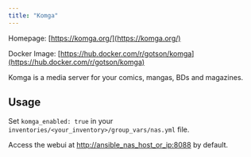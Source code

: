 ```yaml
---
title: "Komga"
---
```


Homepage: [https://komga.org/](https://komga.org/)

Docker Image: [https://hub.docker.com/r/gotson/komga](https://hub.docker.com/r/gotson/komga)

Komga is a media server for your comics, mangas, BDs and magazines.

## Usage

Set `komga_enabled: true` in your `inventories/<your_inventory>/group_vars/nas.yml` file.

Access the webui at [http://ansible_nas_host_or_ip:8088](http://ansible_nas_host_or_ip:8088) by default.
